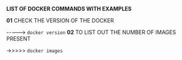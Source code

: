 **LIST OF DOCKER COMMANDS WITH EXAMPLES**

**01** CHECK THE VERSION OF THE DOCKER    

----->  ```
           docker version
        ```
**02** TO LIST OUT THE NUMBER OF IMAGES PRESENT      

->>>>>  ```
          docker images 
       ```
